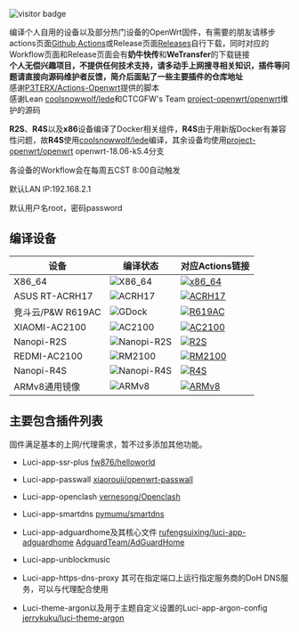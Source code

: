 ![visitor badge](https://visitor-badge.laobi.icu/badge?page_id=keyword&title=viewers)

编译个人自用的设备以及部分热门设备的OpenWrt固件，有需要的朋友请移步actions页面[Github Actions](https://github.com/stephensund/Openwrt-Actions/actions)或Release页面[Releases](https://github.com/stephensund/OpenWrt-AutoBuild/releases)自行下载，同时对应的Workflow页面和Release页面会有**奶牛快传**和**WeTransfer**的下载链接    
**个人无偿兴趣项目，不提供任何技术支持，请多动手上网搜寻相关知识，插件等问题请直接向源码维护者反馈，简介后面贴了一些主要插件的仓库地址**    
感谢[P3TERX/Actions-Openwrt](https://github.com/P3TERX/Actions-OpenWrt)提供的脚本    
感谢Lean [coolsnowwolf/lede](https://github.com/coolsnowwolf/lede)和CTCGFW's Team [project-openwrt/openwrt](https://github.com/project-openwrt/openwrt)维护的源码 

**R2S**、**R4S**以及**x86**设备编译了Docker相关组件，**R4S**由于用新版Docker有兼容性问题，故**R4S**使用[coolsnowwolf/lede](https://github.com/coolsnowwolf/lede)编译，其余设备均使用[project-openwrt/openwrt](https://github.com/project-openwrt/openwrt) openwrt-18.06-k5.4分支

各设备的Workflow会在每周五CST 8:00自动触发

默认LAN IP:192.168.2.1

默认用户名root，密码password

## 编译设备
|   设备   |  编译状态  |  对应Actions链接  |
|  ----  |  ----  |  ----  |
|  X86_64  | ![X86_64](https://img.shields.io/github/workflow/status/stephensund/Actions-OpenWrt/X86_64-Openwrt?style=flat-square) |  <a href="https://github.com/stephensund/Actions-OpenWrt/actions?query=workflow%3AX86_64-Openwrt"><img src="https://img.shields.io/badge/Actions-x86__64-blueviolet?style=flat-square" alt="x86_64"></a>  |
|  ASUS RT-ACRH17  | ![ACRH17](https://img.shields.io/github/workflow/status/stephensund/Actions-OpenWrt/ACRH17-Openwrt?style=flat-square) |  <a href="https://github.com/stephensund/Actions-OpenWrt/actions?query=workflow%3AACRH17-Openwrt"><img src="https://img.shields.io/badge/Actions-ACRH17-blueviolet?style=flat-square" alt="ACRH17"></a>  |
|  竞斗云/P&W R619AC  |  ![GDock](https://img.shields.io/github/workflow/status/stephensund/Actions-OpenWrt/GDock-OpenWrt?style=flat-square)  |  <a href="https://github.com/stephensund/Actions-OpenWrt/actions?query=workflow%3AGDock-OpenWrt"><img src="https://img.shields.io/badge/Actions-GDock-blueviolet?style=flat-square" alt="R619AC"></a>  |
|  XIAOMI-AC2100  |  ![AC2100](https://img.shields.io/github/workflow/status/stephensund/Actions-OpenWrt/XIAOMI-AC2100-Openwrt?style=flat-square)  |  <a href="https://github.com/stephensund/Actions-OpenWrt/actions?query=workflow%3AXIAOMI-AC2100-Openwrt"><img src="https://img.shields.io/badge/Actions-AC2100-blueviolet?style=flat-square" alt="AC2100"></a>  |
|  Nanopi-R2S |  ![Nanopi-R2S](https://img.shields.io/github/workflow/status/stephensund/Actions-OpenWrt/Nanopi-R2S-Openwrt?style=flat-square)  |  <a href="https://github.com/stephensund/Actions-OpenWrt/actions?query=workflow%3ANanopi-R2S-Openwrt"><img src="https://img.shields.io/badge/Actions-R2S-blueviolet?style=flat-square" alt="R2S"></a>  |
|  REDMI-AC2100  |  ![RM2100](https://img.shields.io/github/workflow/status/stephensund/Actions-OpenWrt/REDMI-AC2100-Openwrt?style=flat-square)  |  <a href="https://github.com/stephensund/Actions-OpenWrt/actions?query=workflow%3AREDMI-AC2100-Openwrt"><img src="https://img.shields.io/badge/Actions-RM2100-blueviolet?style=flat-square" alt="RM2100"></a>  |
|  Nanopi-R4S  |  ![Nanopi-R4S](https://img.shields.io/github/workflow/status/stephensund/Actions-OpenWrt/Nanopi-R4S-Openwrt?style=flat-square)  |  <a href="https://github.com/stephensund/Actions-OpenWrt/actions?query=workflow%3ANanopi-R4S-Openwrt"><img src="https://img.shields.io/badge/Actions-R4S-blueviolet?style=flat-square" alt="R4S"></a>  |
|  ARMv8通用镜像  |  ![ARMv8](https://img.shields.io/github/workflow/status/stephensund/Actions-OpenWrt/ARMv8-Multiplatform?style=flat-square)  |  <a href="https://github.com/stephensund/Actions-OpenWrt/actions?query=workflow%3AARMv8-Multiplatform"><img src="https://img.shields.io/badge/Actions-ARMv8-blueviolet?style=flat-square" alt="ARMv8"></a>  |

## 主要包含插件列表
固件满足基本的上网/代理需求，暂不过多添加其他功能。

* Luci-app-ssr-plus [fw876/helloworld](https://github.com/fw876/helloworld)

* Luci-app-passwall [xiaorouji/openwrt-passwall](https://github.com/xiaorouji/openwrt-passwall)

* Luci-app-openclash [vernesong/Openclash](https://github.com/vernesong/OpenClash)

* Luci-app-smartdns [pymumu/smartdns](https://github.com/pymumu/smartdns)

* Luci-app-adguardhome及其核心文件 [rufengsuixing/luci-app-adguardhome](https://github.com/rufengsuixing/luci-app-adguardhome) [AdguardTeam/AdGuardHome](https://github.com/AdguardTeam/AdGuardHome)

* Luci-app-unblockmusic

* Luci-app-https-dns-proxy 其可在指定端口上运行指定服务商的DoH DNS服务，可以与代理配合使用

* Luci-theme-argon以及用于主题自定义设置的Luci-app-argon-config [jerrykuku/luci-theme-argon](https://github.com/jerrykuku/luci-theme-argon)
